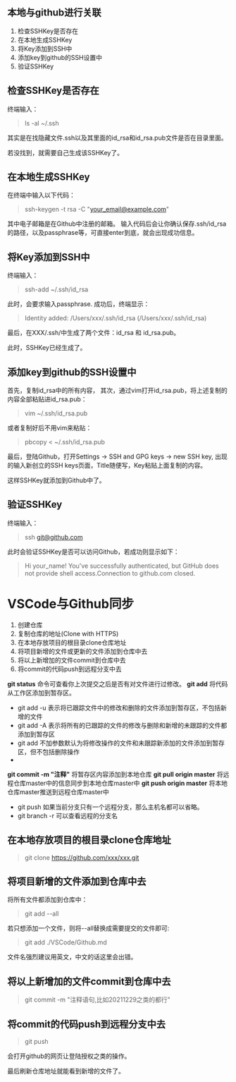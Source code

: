 ## 本地与github进行关联
1. 检查SSHKey是否存在
2. 在本地生成SSHKey
3. 将Key添加到SSH中
4. 添加key到github的SSH设置中
5. 验证SSHKey

## 检查SSHKey是否存在
终端输入：
> ls -al ~/.ssh

其实是在找隐藏文件.ssh以及其里面的id_rsa和id_rsa.pub文件是否在目录里面。

若没找到，就需要自己生成该SSHKey了。

## 在本地生成SSHKey
在终端中输入以下代码：
> ssh-keygen -t rsa -C "your_email@example.com"

其中电子邮箱是在Github中注册的邮箱。
输入代码后会让你确认保存.ssh/id_rsa的路径，以及passphrase等，可直接enter到底，就会出现成功信息。

## 将Key添加到SSH中
终端输入：
> ssh-add ~/.ssh/id_rsa

此时，会要求输入passphrase.
成功后，终端显示：
> Identity added: /Users/xxx/.ssh/id_rsa (/Users/xxx/.ssh/id_rsa)

最后，在XXX/.ssh/中生成了两个文件：id_rsa 和 id_rsa.pub。

此时，SSHKey已经生成了。

## 添加key到github的SSH设置中
首先，复制id_rsa中的所有内容，
其次，通过vim打开id_rsa.pub，将上述复制的内容全部粘贴进id_rsa.pub：
> vim ~/.ssh/id_rsa.pub

或者复制好后不用vim来粘贴：
> pbcopy < ~/.ssh/id_rsa.pub

最后，登陆Github，打开Settings -> SSH and GPG keys -> new SSH key, 出现的输入新创立的SSH keys页面，Title随便写，Key粘贴上面复制的内容。

这样SSHKey就添加到Github中了。

## 验证SSHKey
终端输入：
> ssh git@github.com

此时会验证SSHKey是否可以访问Github，若成功则显示如下：
> Hi your_name! You've successfully authenticated, but GitHub does not provide shell access.Connection to github.com closed.

# VSCode与Github同步

1. 创建仓库
2. 复制仓库的地址(Clone with HTTPS)
3. 在本地存放项目的根目录clone仓库地址
4. 将项目新增的文件或更新的文件添加到仓库中去
5. 将以上新增加的文件commit到仓库中去
6. 将commit的代码push到远程分支中去

**git status** 命令可查看你上次提交之后是否有对文件进行过修改。
**git add** 将代码从工作区添加到暂存区。
* git add -u 表示将已跟踪文件中的修改和删除的文件添加到暂存区，不包括新增的文件
* git add -A 表示将所有的已跟踪的文件的修改与删除和新增的未跟踪的文件都添加到暂存区
* git add 不加参数默认为将修改操作的文件和未跟踪新添加的文件添加到暂存区，但不包括删除操作
* 
**git commit -m "注释"** 将暂存区内容添加到本地仓库
**git pull origin master** 将远程仓库master中的信息同步到本地仓库master中
**git push origin master** 将本地仓库master推送到远程仓库master中
* git push 如果当前分支只有一个远程分支，那么主机名都可以省略。
* git branch -r 可以查看远程的分支名
## 在本地存放项目的根目录clone仓库地址
> git clone https://github.com/xxx/xxx.git

## 将项目新增的文件添加到仓库中去
将所有文件都添加到仓库中：
> git add --all

若只想添加一个文件，则将--all替换成需要提交的文件即可:
> git add ./VSCode/Github.md

文件名强烈建议用英文，中文的话这里会出错。

## 将以上新增加的文件commit到仓库中去
> git commit -m "注释语句,比如20211229之类的都行"

## 将commit的代码push到远程分支中去
> git push

会打开github的网页让登陆授权之类的操作。

最后刷新仓库地址就能看到新增的文件了。